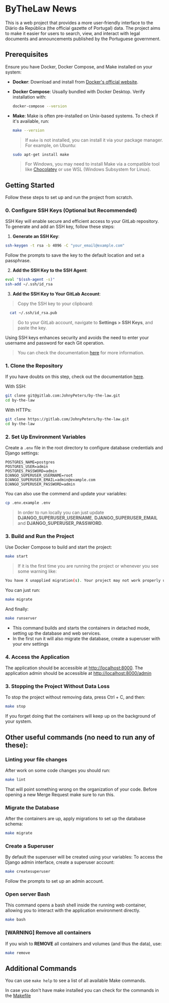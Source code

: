 
#  ByTheLaw News

This is a web project that provides a more user-friendly interface to the Diário da República (the official gazette of Portugal) data. The project aims to make it easier for users to search, view, and interact with legal documents and announcements published by the Portuguese government.

## Prerequisites

Ensure you have Docker, Docker Compose, and Make installed on your system:

- **Docker**: Download and install from [Docker's official website](https://www.docker.com/get-started).
- **Docker Compose**: Usually bundled with Docker Desktop. Verify installation with:
  ```bash
  docker-compose --version
  ```
- **Make**: Make is often pre-installed on Unix-based systems. To check if it's available, run:

  ```bash
  make --version
  ```
  > If `make` is not installed, you can install it via your package manager. For example, on Ubuntu:
    ```bash
    sudo apt-get install make
    ```
  > For Windows, you may need to install Make via a compatible tool like [Chocolatey](https://chocolatey.org/) or use WSL (Windows Subsystem for Linux).

## Getting Started

Follow these steps to set up and run the project from scratch.

### 0. Configure SSH Keys (Optional but Recommended)

SSH Key will enable secure and efficient access to your GitLab repository. To generate and add an SSH key, follow these steps:

1. **Generate an SSH Key**:
  ```bash
  ssh-keygen -t rsa -b 4096 -C "your_email@example.com"
  ```
  Follow the prompts to save the key to the default location and set a passphrase.

2. **Add the SSH Key to the SSH Agent**:
  ```bash
  eval "$(ssh-agent -s)"
  ssh-add ~/.ssh/id_rsa
  ```

3. **Add the SSH Key to Your GitLab Account**:
  > Copy the SSH key to your clipboard:

  ```bash
    cat ~/.ssh/id_rsa.pub
  ```

  > Go to your GitLab account, navigate to **Settings > SSH Keys**, and paste the key.

Using SSH keys enhances security and avoids the need to enter your username and password for each Git operation.

>You can check the documentation [here](https://docs.gitlab.com/ee/user/ssh.html) for more information.

### 1. Clone the Repository

If you have doubts on this step, check out the documentation [here](https://docs.gitlab.com/ee/topics/git/clone.html).

With SSH:

```bash
git clone git@gitlab.com:JohnyPeters/by-the-law.git
cd by-the-law
```

With HTTPs:

```bash
git clone https://gitlab.com/JohnyPeters/by-the-law.git
cd by-the-law
```


### 2. Set Up Environment Variables

Create a `.env` file in the root directory to configure database credentials and Django settings:

```plaintext
POSTGRES_NAME=postgres
POSTGRES_USER=admin
POSTGRES_PASSWORD=admin
DJANGO_SUPERUSER_USERNAME=root
DJANGO_SUPERUSER_EMAIL=admin@example.com
DJANGO_SUPERUSER_PASSWORD=admin
```

You can also use the commend and update your variables:
```bash
cp .env.example .env
```

> In order to run locally you can just update  
  **DJANGO_SUPERUSER_USERNAME**, **DJANGO_SUPERUSER_EMAIL** and **DJANGO_SUPERUSER_PASSWORD**.


### 3. Build and Run the Project

Use Docker Compose to build and start the project:

```bash
make start
```

> If it is the first time you are running the project or whenever you see some warning like:
  ```bash
  You have X unapplied migration(s). Your project may not work properly until you apply the migrations for app(s): admin, auth, contenttypes, sessions.
  ```
  You can just run:
  ```bash
  make migrate
  ```

And finally:

```bash
make runserver
```

- This command builds and starts the containers in detached mode, setting up the database and web services.
- In the first run it will also migrate the database, create a superuser with your env settings

### 4. Access the Application

The application should be accessible at [http://localhost:8000](http://localhost:8000).
The application admin should be accessible at [http://localhost:8000/admin](http://localhost:8000/admin)

### 3. Stopping the Project Without Data Loss

To stop the project without removing data, press Ctrl + C, and then:

```bash
make stop
```
If you forget doing that the containers will keep up on the background of your system.


## Other useful commands (no need to run any of these):

### Linting your file changes

After work on some code changes you should run:

```bash
make lint
```
That will point something wrong on the organization of your code. Before opening a new Merge Request make sure to run this.

### Migrate the Database

After the containers are up, apply migrations to set up the database schema:

```bash
make migrate
```

### Create a Superuser

By default the superuser will be created using your variables: To access the Django admin interface, create a superuser account:

```bash
make createsuperuser
```

Follow the prompts to set up an admin account.

### Open server Bash

This command opens a bash shell inside the running web container, allowing you to interact with the application environment directly.

```bash
make bash
```

### [WARNING] Remove all containers 

If you wish to **REMOVE** all containers and volumes (and thus the data), use:

  ```bash
  make remove
  ```

## Additional Commands

You can use `make help` to see a list of all available Make commands.

In case you don't have make installed you can check for the commands in the [Makefile](./Makefile)